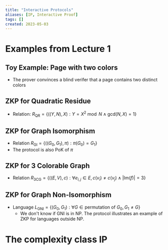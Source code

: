 ```yaml
---
title: "Interactive Protocols"
aliases: [IP, Interactive Proof]
tags: []
created: 2023-05-03
---
```


# Examples from Lecture 1
## Toy Example: Page with two colors
- The prover convinces a blind verifer that a page contains two distinct colors

## ZKP for Quadratic Residue
- Relation: $R_{\text{QR}}= \{((Y,N),X): Y = X^2 \bmod N \land \text{gcd}(N,X)=1\}$

## ZKP for Graph Isomorphism
- Relation $R_\text{GI} = \{((G_0,G_1), \pi) : \pi(G_0)=G_1\}$
- The protocol is also PoK of $\pi$

## ZKP for 3 Colorable Graph
- Relation $R_\text{3CG}=\{((E,V), c) : \forall e_{i,j}\in E, c(v_i)\neq c(v_j) \land |\text{Im}(f)|=3\}$

## ZKP for Graph Non-Isomorphism
- Language $L_\text{GNI} = \{(G_0,G_1) : \forall G \in \text{permutation of } G_0, G_1 \neq G\}$
	- We don't know if GNI is in NP. The protocol illustrates an example of ZKP for languages outside NP. 


# The complexity class IP
